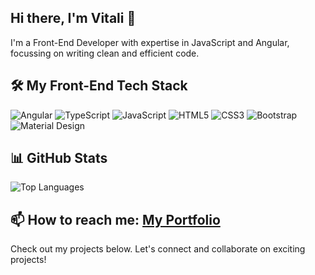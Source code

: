 ## Hi there, I'm Vitali 👋

I'm a Front-End Developer with expertise in JavaScript and Angular, focussing on writing clean and efficient code.

   

## 🛠️ My Front-End Tech Stack

![Angular](https://img.shields.io/badge/Angular-DD0031?style=for-the-badge&logo=angular&logoColor=white)
![TypeScript](https://img.shields.io/badge/TypeScript-007ACC?style=for-the-badge&logo=typescript&logoColor=white)
![JavaScript](https://img.shields.io/badge/JavaScript-F7DF1E?style=for-the-badge&logo=javascript&logoColor=black)
![HTML5](https://img.shields.io/badge/HTML5-E34F26?style=for-the-badge&logo=html5&logoColor=white)
![CSS3](https://img.shields.io/badge/CSS3-1572B6?style=for-the-badge&logo=css3&logoColor=white)
![Bootstrap](https://img.shields.io/badge/Bootstrap-563D7C?style=for-the-badge&logo=bootstrap&logoColor=white)
![Material Design](https://img.shields.io/badge/Material--Design-757575?style=for-the-badge&logo=google&logoColor=white)


   
## 📊 GitHub Stats

![Top Languages](https://github-readme-stats.vercel.app/api/top-langs/?username=Vitali21MBC&layout=compact&theme=radical)


   
## 📫 How to reach me: **[My Portfolio](https://vitali-rudi-dev.de)** 

   

Check out my projects below. Let's connect and collaborate on exciting projects!

<!--
**Vitali21MBC/Vitali21MBC** is a ✨ _special_ ✨ repository because its `README.md` (this file) appears on your GitHub profile.

Here are some ideas to get you started:

- 🔭 I’m currently working on ...
- 🌱 I’m currently learning ...
- 👯 I’m looking to collaborate on ...
- 🤔 I’m looking for help with ...
- 💬 Ask me about ...
- 📫 How to reach me: ...
- 😄 Pronouns: ...
- ⚡ Fun fact: ...
-->
